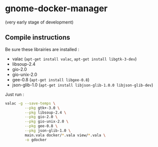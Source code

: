 # gnome-docker-manager

(very early stage of development)

## Compile instructions

Be sure these librairies are installed :

* valac (`apt-get install valac`, `apt-get install libgtk-3-dev`)
* libsoup-2.4
* gio-2.0
* gio-unix-2.0
* gee-0.8 (`apt-get install libgee-0.8`)
* json-glib-1.0 (`apt-get install libjson-glib-1.0.0 libjson-glib-dev`)

Just run :

```bash
valac -g --save-temps \
         --pkg gtk+-3.0 \
         --pkg libsoup-2.4 \
         --pkg gio-2.0 \
         --pkg gio-unix-2.0 \
         --pkg gee-0.8 \
         --pkg json-glib-1.0 \
         main.vala docker/*.vala view/*.vala \
         -o gdocker
```
